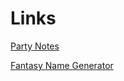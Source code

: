 ---
---

# Links

[Party Notes](https://docs.google.com/document/d/1HFq6Gq6GEmK4n9bVyX6scwtGjPad868ZkHuonG0kVm8/edit)  

[Fantasy Name Generator](http://www.fantasynamegenerators.com/)  

